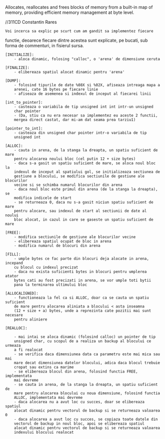 Allocates, reallocates and frees blocks of memory from a built-in map of memory, providing efficient memory management at byte level.

//311CD Constantin Rares

	Voi incerca sa explic pe scurt cum am gandit sa implementez fiecare
functie, deoarece fiecare dintre acestea sunt explicate, pe bucati, sub forma 
de commenturi, in fisierul sursa.

	[INITIALIZE]:
		- aloca dinamic, folosing "calloc", o 'arena' de dimensiune ceruta

	[FINALIZE]:
		- elibereaza spatiul alocat dinamic pentru 'arena'

	[DUMP]:
		- folosind tipurile de date %08X si %02X, afiseaza intreaga mapa a
		arenei, cate 16 bytes pe fiecare linie
		- afiseaza de asemenea si indexul de inceput al fiecarei linii

	[int_to_pointer]:
		- casteaza o variabila de tip unsigned int int intr-un unsigned 
		char pointer
		- (Da, stiu ca nu era necesar sa implementez eu aceste 2 functii, 
		mergea direct castat, dar mi-am dat seama prea tarziu1)

	[pointer_to_int]:
		- casteaza din unsigned char pointer intr-o variabila de tip 
		unsigned int

	[ALLOC]:
		- cauta in arena, de la stanga la dreapta, un spatiu suficient de mare
		pentru alocarea noului bloc (cel putin 12 + size bytes)
		- daca s-a gasit un spatiu suficient de mare, se aloca noul bloc la
		indexul de inceput al spatiului gol, se initializeaza sectiunea de
		gestiune a blocului, se modifica sectiunile de gestiune ale blocurilor
		vecine si se schimba numarul blocurilor din arena
		- daca noul bloc este primul din arena (de la stanga la dreapta), se 
		modifica indicele de start
		- se returneaza 0, daca nu s-a gasit niciun spatiu suficient de mare
		pentru alocare, sau indexul de start al sectiunii de date al noului
		bloc alocat, in cazul in care se gaseste un spatiu suficient de mare

	[FREE]:
		- modifica sectiunile de gestiune ale blocurilor vecine
		- elibereaza spatiul ocupat de bloc in arena
		- modifica numarul de blocuri din arena

	[FILL]:
		- umple bytes ce fac parte din blocuri deja alocate in arena, incepand
		cu blocul cu indexul precizat
		- daca nu exista suficienti bytes in blocuri pentru umplerea atator
		bytes cati au fost precizati in arena, se vor umple toti bytii
		pana la terminarea ultimului bloc

	[ALLOCALIGNED]:
		- functioneaza la fel ca si ALLOC, doar ca se cauta un spatiu suficient
		de mare pentru alocarea aliniata a blocului < asta inseamna 
		(12 + size + a) bytes, unde a reprezinta cate pozitii mai sunt necesare
		pentru aliniere

	[REALLOC]:

		- mai intai se aloca dinamic (folosind calloc) un pointer de tip 
		unsigned char, cu scopul de a realiza un backup al blocului ce urmeaza
		a fi realocat
		- se verifica daca dimensiunea data ca parametru este mai mica sau mai
		mare decat dimensiunea datelor blocului, adica daca blocul trebuie
		cropat sau extins ca marime
		- se elibereaza blocul din arena, folosind functia FREE, implementata
		mai devreme
		- se cauta in arena, de la stanga la dreapta, un spatiu suficient de 
		mare pentru alocarea blocului cu noua dimensiune, folosind functia
		ALLOC, implementata mai devreme
		- daca alocarea nu a avut loc cu succes, doar se elibereaza spatiul
		alocat dinamic pentru vectorul de backup si se returneaza valoarea 0
		- daca alocarea a avut loc cu succes, se copiaza toate datele din
		vectorul de backup in noul bloc, apoi se elibereaza spatiul
		alocat dinamic pentru vectorul de backup si se returneaza valoarea
		indexului blocului realocat